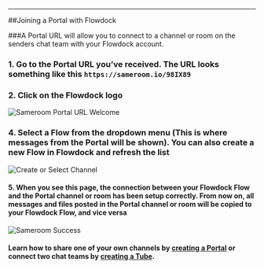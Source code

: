 ---

##Joining a Portal with Flowdock

###A Portal URL will allow you to connect to a channel or room on the senders chat team with your Flowdock account. 

### 1. Go to the Portal URL you’ve received. The URL looks something like this `https://sameroom.io/98IX89`

### 2. Click on the Flowdock logo
![Sameroom Portal URL Welcome](https://in.kato.im/1b4c569d839d32d882f88b743ac58f4242ae30bc4aef0dec9f0a914a26e93f34/Sameroom-Select-Platform-_0002_Flowdock.png)

### 4. Select a Flow from the dropdown menu (This is where messages from the Portal will be shown). You can also create a new Flow in Flowdock and refresh the list
![Create or Select Channel](https://in.kato.im/f3e2a5d2c14da062602e45bc1cf2b495b672087398f28d09162ded75ff6a848b/Sameroom%20Join%20Portal%20Select%20Room%20ALL.png)

#### 5. When you see this page, the connection between your Flowdock Flow and the Portal channel or room has been setup correctly. From now on, all messages and files posted in the Portal channel or room will be copied to your Flowdock Flow, and vice versa
![Sameroom Success](https://in.kato.im/bc1ac42c1d1d5632a436e92b5b3603422261f99a64c602007a895ecd38973336/Sameroom%20Join%20Portal%20Success%20copy.png)

#### Learn how to share one of your own channels by [creating a Portal](/getting-started/en/portal/slack) or connect two chat teams by [creating a Tube](/getting-started/en/tube/slack).
